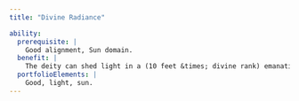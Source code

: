 ```yaml
---
title: "Divine Radiance"

ability:
  prerequisite: |
    Good alignment, Sun domain.
  benefit: |
    The deity can shed light in a (10 feet &times; divine rank) emanation from its body. This light counters and dispels all darkness effects (unless created by a deity of higher rank) and causes pain and damage to undead creatures, who take {% die_roll 2 8 0 %} points of damage per round with no save. As a full attack action, the deity can generate up to three rays of scorching light that can strike targets up to a number of miles away equal to the deity's divine rank. Each ray deals {% die_roll 1 6 0 %} points of damage per 2 divine ranks. Undead take {% die_roll 1 12 0 %} points of damage per 2 divine ranks.
  portfolioElements: |
    Good, light, sun.
---
```

